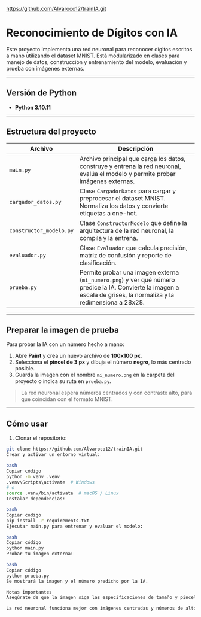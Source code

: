https://github.com/Alvaroco12/trainIA.git

# Reconocimiento de Dígitos con IA

Este proyecto implementa una red neuronal para reconocer dígitos escritos a mano utilizando el dataset MNIST. Está modularizado en clases para manejo de datos, construcción y entrenamiento del modelo, evaluación y prueba con imágenes externas.

---

## Versión de Python

- **Python 3.10.11**

---

## Estructura del proyecto

| Archivo | Descripción |
|---------|-------------|
| `main.py` | Archivo principal que carga los datos, construye y entrena la red neuronal, evalúa el modelo y permite probar imágenes externas. |
| `cargador_datos.py` | Clase `CargadorDatos` para cargar y preprocesar el dataset MNIST. Normaliza los datos y convierte etiquetas a one-hot. |
| `constructor_modelo.py` | Clase `ConstructorModelo` que define la arquitectura de la red neuronal, la compila y la entrena. |
| `evaluador.py` | Clase `Evaluador` que calcula precisión, matriz de confusión y reporte de clasificación. |
| `prueba.py` | Permite probar una imagen externa (`mi_numero.png`) y ver qué número predice la IA. Convierte la imagen a escala de grises, la normaliza y la redimensiona a 28x28. |

---

## Preparar la imagen de prueba

Para probar la IA con un número hecho a mano:

1. Abre **Paint** y crea un nuevo archivo de **100x100 px**.
2. Selecciona el **pincel de 3 px** y dibuja el número **negro**, lo más centrado posible.
3. Guarda la imagen con el nombre `mi_numero.png` en la carpeta del proyecto o indica su ruta en `prueba.py`.

> La red neuronal espera números centrados y con contraste alto, para que coincidan con el formato MNIST.

---

## Cómo usar

1. Clonar el repositorio:

```bash
git clone https://github.com/Alvaroco12/trainIA.git
Crear y activar un entorno virtual:

bash
Copiar código
python -m venv .venv
.venv\Scripts\activate  # Windows
# o
source .venv/bin/activate  # macOS / Linux
Instalar dependencias:

bash
Copiar código
pip install -r requirements.txt
Ejecutar main.py para entrenar y evaluar el modelo:

bash
Copiar código
python main.py
Probar tu imagen externa:

bash
Copiar código
python prueba.py
Se mostrará la imagen y el número predicho por la IA.

Notas importantes
Asegúrate de que la imagen siga las especificaciones de tamaño y pincel indicadas.

La red neuronal funciona mejor con imágenes centradas y números de alto contraste.